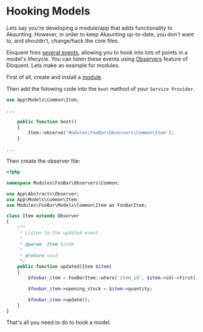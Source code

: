 Hooking Models
==============

Lets say you're developing a module/app that adds functionality to Akaunting. However, in order to keep Akaunting up-to-date, you don't want to, and shouldn't, change/hack the core files.

Eloquent fires [several events](https://laravel.com/docs/eloquent#events), allowing you to hook into lots of points in a model's lifecycle. You can listen these events using [Observers](https://laravel.com/docs/eloquent#observers) feature of Eloquent. Lets make an example for modules.

First of all, create and install a [module](https://akaunting.com/docs/developer-manual/modules).

Then add the folowing code into the `boot` method of your `Service Provider`.

```php
use App\Models\Common\Item;

...

    public function boot()
    {
        Item::observe('Modules\FooBar\Observers\Common\Item');
    }

...
```

Then create the observer file:

```php
<?php

namespace Modules\FooBar\Observers\Common;

use App\Abstracts\Observer;
use App\Models\Common\Item;
use Modules\FooBar\Models\Common\Item as FooBarItem;

class Item extends Observer
{
    /**
     * Listen to the updated event.
     *
     * @param  Item $item
     *
     * @return void
     */
    public function updated(Item $item)
    {
        $foobar_item = FooBarItem::where('item_id', $item->id)->first();

        $foobar_item->opening_stock = $item->quantity;

        $foobar_item->update();
    }
}

```

That's all you need to do to hook a model.
